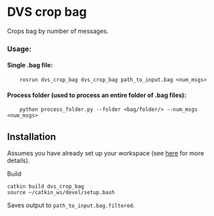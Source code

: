 # DVS crop bag

Crops bag by number of messages.

### Usage:
#### Single .bag file:

        rosrun dvs_crop_bag dvs_crop_bag path_to_input.bag <num_msgs>
        
#### Process folder (used to process an entire folder of .bag files):

        python process_folder.py --folder <bag/folder/> --num_msgs <num_msgs>
        
## Installation

Assumes you have already set up your workspace (see [here](https://github.com/cedric-scheerlinck/dvs_image_reconstruction) for more details).

Build

    catkin build dvs_crop_bag
    source ~/catkin_ws/devel/setup.bash 
    
Saves output to ```path_to_input.bag.filtered```.


